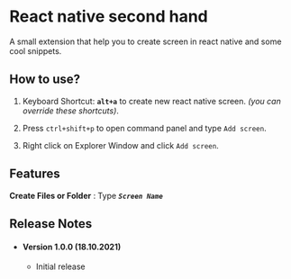 # React native second hand
  A small extension that help you to create screen in react native and some cool snippets.

## How to use?

1. Keyboard Shortcut: **`alt+a`** to create new react native screen. _(you can override these shortcuts)_.

2. Press `ctrl+shift+p` to open command panel and type `Add screen`.

3. Right click on Explorer Window and click `Add screen`.


## Features

**Create Files or Folder** : Type ***`Screen Name`*** 

<!-- ## Extension Settings

Include if your extension adds any VS Code settings through the `contributes.configuration` extension point.

For example:

This extension contributes the following settings:

* `myExtension.enable`: enable/disable this extension
* `myExtension.thing`: set to `blah` to do something -->
## Release Notes

* #### Version 1.0.0 (18.10.2021)
    * Initial release
